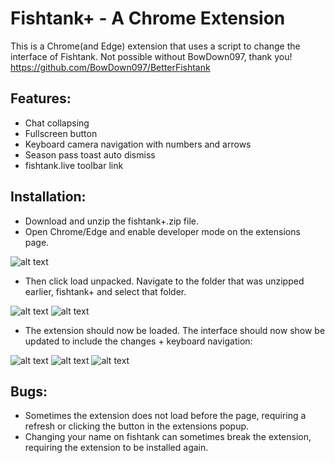 # Fishtank+ - A Chrome Extension
This is a Chrome(and Edge) extension that uses a script to change the interface of Fishtank. Not possible without BowDown097, thank you!
https://github.com/BowDown097/BetterFishtank

## Features:
- Chat collapsing
- Fullscreen button
- Keyboard camera navigation with numbers and arrows
- Season pass toast auto dismiss
- fishtank.live toolbar link

## Installation:
- Download and unzip the fishtank+.zip file.
- Open Chrome/Edge and enable developer mode on the extensions page. 

![alt text](https://i.postimg.cc/Tdcbw78N/Screenshot-4.png)

- Then click load unpacked. Navigate to the folder that was unzipped earlier, fishtank+ and select that folder.

![alt text](https://i.postimg.cc/NFqGbvZv/Screenshot-4.png)
![alt text](https://i.postimg.cc/52ZrX9zJ/Screenshot-4.png)

- The extension should now be loaded. The interface should now show be updated to include the changes + keyboard navigation:

![alt text](https://i.postimg.cc/hGNdmjbS/Screenshot-4.png)
![alt text](https://i.postimg.cc/MT4dvqXR/Screenshot-5.png)
![alt text](https://i.postimg.cc/htyxSMXQ/Screenshot-6.png)

## Bugs:
- Sometimes the extension does not load before the page, requiring a refresh or clicking the button in the extensions popup. 
- Changing your name on fishtank can sometimes break the extension, requiring the extension to be installed again.
